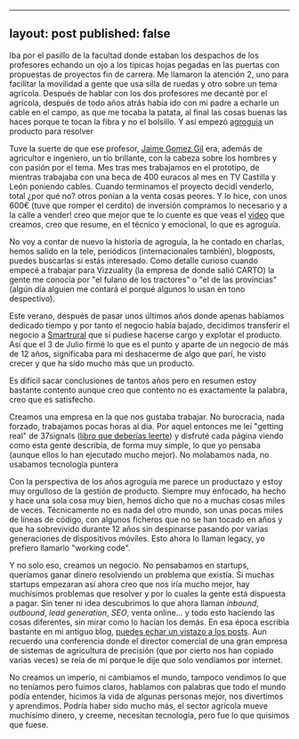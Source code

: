
---
layout: post
published: false
---

Iba por el pasillo de la facultad donde estaban los despachos de los profesores echando un ojo a los típicas hojas pegadas en las puertas con propuestas de proyectos fin de carrera. Me llamaron la atención 2, uno para facilitar la movilidad a gente que usa silla de ruedas y otro sobre un tema agrícola. Después de hablar con los dos profesores me decanté por el agrícola, después de todo años atrás había ido con mi padre a echarle un cable en el campo, as que me tocaba la patata, al final las cosas buenas las haces porque te tocan la fibra y no el bolsillo. Y así empezó [agroguia](http://agroguia.es) un producto para resolver

Tuve la suerte de que ese profesor, [Jaime Gomez Gil](http://jaimegomez.blogs.uva.es) era, además de agricultor e ingeniero, un tío brillante, con la cabeza sobre los hombres y con pasión por el tema. Mes tras mes trabajamos en el prototipo, de mientras trabajaba con una beca de 400 euracos al mes en TV Castilla y León poniendo cables. Cuando terminamos el proyecto decidí venderlo, total ¿por qué no? otros ponian a la venta cosas peores. Y lo hice, con unos 600€ (tuve que romper el cerdito) de inversión compramos lo necesario y a la calle a vender! creo que mejor que te lo cuente es que veas el [video](https://www.youtube.com/watch?v=LwO7mkRfrM4) que creamos, creo que resume, en el técnico y emocional, lo que es agroguía.

No voy a contar de nuevo la historia de agroguía, la he contado en charlas, hemos salido en la tele, periódicos (internacionales también), blogposts, puedes buscarlas si estás interesado. Como detalle curioso cuando empecé a trabajar para Vizzuality (la empresa de donde salió CARTO) la gente me conocía por "el fulano de los tractores" o "el de las provincias" (algún día alguien me contará el porqué algunos lo usan en tono despectivo). 

Este verano, después de pasar unos últimos años donde apenas habíamos dedicado tiempo y por tanto el negocio había bajado, decidimos transferir el negocio a [Smartrural](http://smartrural.net/) que sí pudiese hacerse cargo y explotar el producto. Así que el 3 de Julio firmé lo que es el punto y aparte de un negocio de más de 12 años, significaba para mi deshacerme de algo que parí, he visto crecer y que ha sido mucho más que un producto.

Es difícil sacar conclusiones de tantos años pero en resumen estoy bastante contento aunque creo que contento no es exactamente la palabra, creo que es satisfecho.

Creamos una empresa en la que nos gustaba trabajar. No burocracia, nada forzado, trabajamos pocas horas al día. Por aquel entonces me leí "getting real" de 37signals ([libro que deberías leerte](https://gettingreal.37signals.com/)) y disfruté cada página viendo como esta gente describía, de forma muy simple, lo que yo pensaba (aunque ellos lo han ejecutado mucho mejor). No molabamos nada, no usabamos tecnología puntera

Con la perspectiva de los años agroguía me parece un productazo y estoy muy orgulloso de la gestión de producto. Siempre muy enfocado, ha hecho y hace una sola cosa muy bien, hemos dicho que no a muchas cosas miles de veces. Técnicamente no es nada del otro mundo, son unas pocas miles de líneas de código, con algunos ficheros que no se han tocado en años y que ha sobrevivido durante 12 años sin despinarse pasando por varias generaciones de dispositivos móviles. Esto ahora lo llaman legacy, yo prefiero llamarlo "working code".

Y no solo eso, creamos un negocio. No pensabamos en startups, queríamos ganar dinero resolviendo un problema que existía. Si muchas startups empezaran así ahora creo que nos iría mucho mejor, hay muchísimos problemas que resolver y por lo cuales la gente está dispuesta a pagar. Sin tener ni idea descubrimos lo que ahora llaman *inbound*, *outbound*, *lead generation*, *SEO*, venta online... y todo esto haciendo las cosas diferentes, sin mirar como lo hacían los demás. En esa época escribía bastante en mi antiguo blog, [puedes echar un vistazo a los posts](http://blep.blogspot.com.es/search/label/agroguia?m=0). Aun recuerdo una conferencia donde el director comercial de una gran empresa de sistemas de agricultura de precisión (que por cierto nos han copiado varias veces) se reía de mi porque le dije que solo vendíamos por internet. 

No creamos un imperio, ni cambiamos el mundo, tampoco vendimos lo que no teníamos pero fuimos claros, hablamos con palabras que todo el mundo podía entender, hicimos la vida de algunas personas mejor, nos divertimos y aprendimos. Podría haber sido mucho más, el sector agrícola mueve muchísimo dinero, y creeme, necesitan tecnología, pero fue lo que quisimos que fuese.






